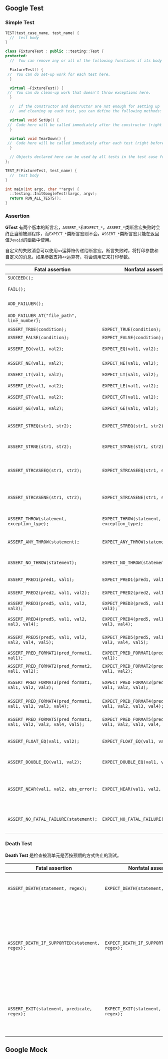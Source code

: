 ## Google Test

### Simple Test

``` C++
TEST(test_case_name, test_name) {
  //  test body
}
```

``` C++
class FixtureTest : public ::testing::Test {
protected:
  //  You can remove any or all of the following functions if its body is empty.

  FixtureTest() {
 //  You can do set-up work for each test here.
  }

  virtual ~FixtureTest() {
 //  You can do clean-up work that doesn't throw exceptions here.
  }

  //  If the constructor and destructor are not enough for setting up
  //  and cleaning up each test, you can define the following methods:

  virtual void SetUp() {
 //  Code here will be called immediately after the constructor (right before each test).
  }

  virtual void TearDown() {
 //  Code here will be called immediately after each test (right before the destructor).
  }

  // Objects declared here can be used by all tests in the test case for Foo.
};

TEST_F(FixtureTest, test_name) {
  //  test body
}

int main(int argc, char **argv) {
  ::testing::InitGoogleTest(&argc, argv);
  return RUN_ALL_TESTS();
}
```

### Assertion

__GTest__ 有两个版本的断言宏，`ASSERT_*`和`EXPECT_*`。`ASSERT_*`类断言宏失败时会终止当前被测程序，而`EXPECT_*`类断言宏则不会。`ASSERT_*`类断言宏只能在返回值为`void`的函数中使用。

自定义的失败消息可以使用`<<`运算符传递给断言宏。断言失败时，将打印参数和自定义的消息。如果参数支持`<<`运算符，将会调用它来打印参数。

| Fatal assertion | Nonfatal assertion | Verifies |
|---|---|---|
| `SUCCEED();` |  | generate a success |
| `FAIL();` |  | generate a fatal failure |
| `ADD_FAILUER();` |  | generate a nonfatal failure |
| `ADD_FAILUER_AT("file_path", line_number);` |  | generate a nonfatal failure |
| `ASSERT_TRUE(condition);` | `EXPECT_TRUE(condition);` | `condition` is true |
| `ASSERT_FALSE(condition);`| `EXPECT_FALSE(condition);` | `condition` is false |
| `ASSERT_EQ(val1, val2);`|`EXPECT_EQ(val1, val2);`| `val1 == val2` is true |
| `ASSERT_NE(val1, val2);`|`EXPECT_NE(val1, val2);`| `val1 != val2` is true |
| `ASSERT_LT(val1, val2);`|`EXPECT_LT(val1, val2);`| `val1 < val2` is true |
| `ASSERT_LE(val1, val2);`|`EXPECT_LE(val1, val2);`| `val1 <= val2` is true |
| `ASSERT_GT(val1, val2);`|`EXPECT_GT(val1, val2);`| `val1 > val2` is true |
| `ASSERT_GE(val1, val2);`|`EXPECT_GE(val1, val2);`| `val1 >= val2` is true |
| `ASSERT_STREQ(str1, str2);` | `EXPECT_STREQ(str1, str2);` | the two C strings have the same content |
| `ASSERT_STRNE(str1, str2);` | `EXPECT_STRNE(str1, str2);` | the two C strings have different content |
| `ASSERT_STRCASEEQ(str1, str2);`| `EXPECT_STRCASEEQ(str1, str2);` | the two C strings have the same content, ignoring case |
| `ASSERT_STRCASENE(str1, str2);`| `EXPECT_STRCASENE(str1, str2);` | the two C strings have different content, ignoring case |
| `ASSERT_THROW(statement, exception_type);` | `EXPECT_THROW(statement, exception_type);` | statement throws an exception of the given type |
| `ASSERT_ANY_THROW(statement);` | `EXPECT_ANY_THROW(statement);` | statement throws an exception of any type |
| `ASSERT_NO_THROW(statement);` | `EXPECT_NO_THROW(statement);` | statement doesn't throw any exception |
| `ASSERT_PRED1(pred1, val1);` | `EXPECT_PRED1(pred1, val1);` | `pred1(val1)` returns true |
| `ASSERT_PRED2(pred2, val1, val2);` | `EXPECT_PRED2(pred2, val1, val2);` | `pred2(val1, val2)` returns true |
| `ASSERT_PRED3(pred5, val1, val2, val3);` | `EXPECT_PRED3(pred5, val1, val2, val3);` | `pred3(val1, val2, val3)` returns true |
| `ASSERT_PRED4(pred5, val1, val2, val3, val4);` | `EXPECT_PRED4(pred5, val1, val2, val3, val4);` | `pred4(val1, val2, val3, val4)` returns true |
| `ASSERT_PRED5(pred5, val1, val2, val3, val4, val5);` | `EXPECT_PRED5(pred5, val1, val2, val3, val4, val5);` | `pred5(val1, val2, val3, val4, val5)` returns true |
| `ASSERT_PRED_FORMAT1(pred_format1, val1);` | `EXPECT_PRED_FORMAT1(pred_format1, val1);` | `pred_format1(val1)` is successful |
| `ASSERT_PRED_FORMAT2(pred_format2, val1, val2);` | `EXPECT_PRED_FORMAT2(pred_format2, val1, val2);` | `pred_format2(val1, val2)` is successful |
| `ASSERT_PRED_FORMAT3(pred_format1, val1, val2, val3);` | `EXPECT_PRED_FORMAT3(pred_format1, val1, val2, val3);` | `pred_format3(val1, val2, val3)` is successful |
| `ASSERT_PRED_FORMAT4(pred_format1, val1, val2, val3, val4);` | `EXPECT_PRED_FORMAT4(pred_format1, val1, val2, val3, val4);` | `pred_format4(val1, val2, val3, val4)` is successful |
| `ASSERT_PRED_FORMAT5(pred_format1, val1, val2, val3, val4, val5);` | `EXPECT_PRED_FORMAT5(pred_format1, val1, val2, val3, val4, val5);` | `pred_format5(val1, val2, val3, val4, val5)` is successful |
| `ASSERT_FLOAT_EQ(val1, val2);` | `EXPECT_FLOAT_EQ(val1, val2);` | the two float values are almost equal |
| `ASSERT_DOUBLE_EQ(val1, val2);` | `EXPECT_DOUBLE_EQ(val1, val2);` | the two double values are almost equal |
| `ASSERT_NEAR(val1, val2, abs_error);` | `EXPECT_NEAR(val1, val2, abs_error);` | the difference between `val1` and `val2` doesn't exceed the given absolute error |
| `ASSERT_NO_FATAL_FAILURE(statement);` | `EXPECT_NO_FATAL_FAILURE(statement);` | `statement` doesn't generate any new fatal failures in the current thread. |

### Death Test

__Death Test__ 是检查被测单元是否按预期的方式终止的测试。

| Fatal assertion | Nonfatal assertion | Verifies |
|---|---|---|
| `ASSERT_DEATH(statement, regex);` | `EXPECT_DEATH(statement, regex);` | `statement` crashes with the given error |
| `ASSERT_DEATH_IF_SUPPORTED(statement, regex);` | `EXPECT_DEATH_IF_SUPPORTED(statement, regex);` | if death tests are supported, verifies that `statement` crashes with the given error; otherwise verifies nothing |
| `ASSERT_EXIT(statement, predicate, regex);` | `EXPECT_EXIT(statement, predicate, regex);` | `statement` exits with the given error and its exit code matches `predicate` |

## Google Mock